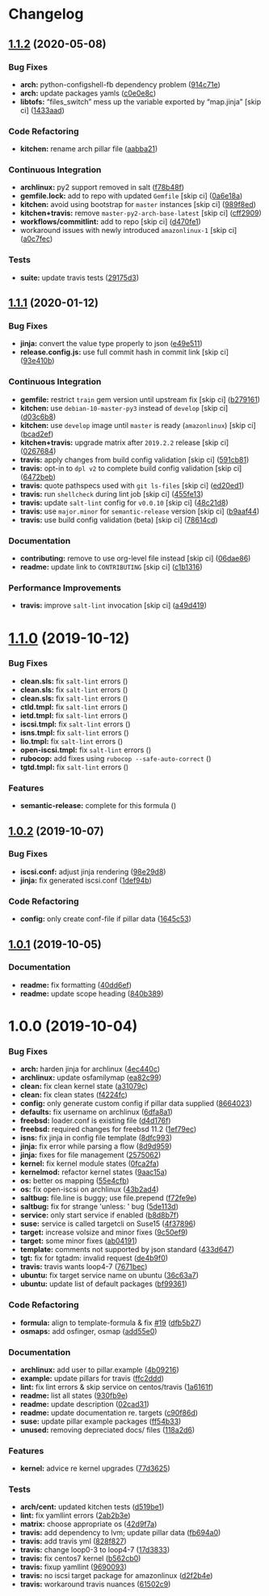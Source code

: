 # Changelog

## [1.1.2](https://github.com/saltstack-formulas/iscsi-formula/compare/v1.1.1...v1.1.2) (2020-05-08)


### Bug Fixes

* **arch:** python-configshell-fb dependency problem ([914c71e](https://github.com/saltstack-formulas/iscsi-formula/commit/914c71e15ebefbbdb9b5f1216a6138b8a364a4c1))
* **arch:** update packages yamls ([c0e0e8c](https://github.com/saltstack-formulas/iscsi-formula/commit/c0e0e8c2a793c6aee4e8744f870f7b18e352bdc8))
* **libtofs:** “files_switch” mess up the variable exported by “map.jinja” [skip ci] ([1433aad](https://github.com/saltstack-formulas/iscsi-formula/commit/1433aad429907ec32c33a966b93a0f92a4662afc))


### Code Refactoring

* **kitchen:** rename arch pillar file ([aabba21](https://github.com/saltstack-formulas/iscsi-formula/commit/aabba21f2047b08d41ce570c971bc8fd81fa3841))


### Continuous Integration

* **archlinux:** py2 support removed in salt ([f78b48f](https://github.com/saltstack-formulas/iscsi-formula/commit/f78b48fb61f2025c61a873036a47f29071c37c79))
* **gemfile.lock:** add to repo with updated `Gemfile` [skip ci] ([0a6e18a](https://github.com/saltstack-formulas/iscsi-formula/commit/0a6e18a9f0163cd82b49b02bd5919796f5a8ea63))
* **kitchen:** avoid using bootstrap for `master` instances [skip ci] ([989f8ed](https://github.com/saltstack-formulas/iscsi-formula/commit/989f8edb6839e712e97ae207c296f15ff0d02511))
* **kitchen+travis:** remove `master-py2-arch-base-latest` [skip ci] ([cff2909](https://github.com/saltstack-formulas/iscsi-formula/commit/cff2909c264712f71ef6b36d39a1f63db98a6500))
* **workflows/commitlint:** add to repo [skip ci] ([d470fe1](https://github.com/saltstack-formulas/iscsi-formula/commit/d470fe15ecca0f4c124962aed29a4e7eacbc1761))
* workaround issues with newly introduced `amazonlinux-1` [skip ci] ([a0c7fec](https://github.com/saltstack-formulas/iscsi-formula/commit/a0c7feca6b882c8b1410ec961f3712796e63e769))


### Tests

* **suite:** update travis tests ([29175d3](https://github.com/saltstack-formulas/iscsi-formula/commit/29175d30e8ff74e3c7bab82efdcea04808007317))

## [1.1.1](https://github.com/saltstack-formulas/iscsi-formula/compare/v1.1.0...v1.1.1) (2020-01-12)


### Bug Fixes

* **jinja:** convert the value type properly to json ([e49e511](https://github.com/saltstack-formulas/iscsi-formula/commit/e49e5116661d17bc250f5b2a9ae273beda05a53f))
* **release.config.js:** use full commit hash in commit link [skip ci] ([93e410b](https://github.com/saltstack-formulas/iscsi-formula/commit/93e410be3751ed88f99515b1df76ac12a4231efd))


### Continuous Integration

* **gemfile:** restrict `train` gem version until upstream fix [skip ci] ([b279161](https://github.com/saltstack-formulas/iscsi-formula/commit/b279161d1a2b70f5818367d4ca09fd34b5af6b60))
* **kitchen:** use `debian-10-master-py3` instead of `develop` [skip ci] ([d03c6b8](https://github.com/saltstack-formulas/iscsi-formula/commit/d03c6b8eb50777260172144b601ad01697fda8ad))
* **kitchen:** use `develop` image until `master` is ready (`amazonlinux`) [skip ci] ([bcad2ef](https://github.com/saltstack-formulas/iscsi-formula/commit/bcad2efec4344ccdff3b0bd07ad4d90f991b944c))
* **kitchen+travis:** upgrade matrix after `2019.2.2` release [skip ci] ([0267684](https://github.com/saltstack-formulas/iscsi-formula/commit/02676842d18d38403255b64b59bf33489d9d9f12))
* **travis:** apply changes from build config validation [skip ci] ([591cb81](https://github.com/saltstack-formulas/iscsi-formula/commit/591cb81c79a6c97675ca4135a3b42bc5bc23aeeb))
* **travis:** opt-in to `dpl v2` to complete build config validation [skip ci] ([6472beb](https://github.com/saltstack-formulas/iscsi-formula/commit/6472beb85ad8ea80f5e1a209186ce23fbbe40238))
* **travis:** quote pathspecs used with `git ls-files` [skip ci] ([ed20ed1](https://github.com/saltstack-formulas/iscsi-formula/commit/ed20ed136b4864c5618aa8c9df26d84f955972e1))
* **travis:** run `shellcheck` during lint job [skip ci] ([455fe13](https://github.com/saltstack-formulas/iscsi-formula/commit/455fe134e1d52f233f3bf4788b90e64e1820abdc))
* **travis:** update `salt-lint` config for `v0.0.10` [skip ci] ([48c21d8](https://github.com/saltstack-formulas/iscsi-formula/commit/48c21d8a17ddc3e49941da2d409ac6168a3bccc2))
* **travis:** use `major.minor` for `semantic-release` version [skip ci] ([b9aaf44](https://github.com/saltstack-formulas/iscsi-formula/commit/b9aaf44e717d5de9e2bc41fa6cfcb013550f1802))
* **travis:** use build config validation (beta) [skip ci] ([78614cd](https://github.com/saltstack-formulas/iscsi-formula/commit/78614cd370688bbad511ed1340758aed3a37953d))


### Documentation

* **contributing:** remove to use org-level file instead [skip ci] ([06dae86](https://github.com/saltstack-formulas/iscsi-formula/commit/06dae861d61dbdc86e3aeec8239557378c8f8101))
* **readme:** update link to `CONTRIBUTING` [skip ci] ([c1b1316](https://github.com/saltstack-formulas/iscsi-formula/commit/c1b13164d0b244041fc16cff58a8f3b9f3901355))


### Performance Improvements

* **travis:** improve `salt-lint` invocation [skip ci] ([a49d419](https://github.com/saltstack-formulas/iscsi-formula/commit/a49d41989afbbd880ed050c19d53ff7ae91115d5))

# [1.1.0](https://github.com/saltstack-formulas/iscsi-formula/compare/v1.0.2...v1.1.0) (2019-10-12)


### Bug Fixes

* **clean.sls:** fix `salt-lint` errors ([](https://github.com/saltstack-formulas/iscsi-formula/commit/f5c57db))
* **clean.sls:** fix `salt-lint` errors ([](https://github.com/saltstack-formulas/iscsi-formula/commit/08f0d08))
* **clean.sls:** fix `salt-lint` errors ([](https://github.com/saltstack-formulas/iscsi-formula/commit/d3e4aa2))
* **ctld.tmpl:** fix `salt-lint` errors ([](https://github.com/saltstack-formulas/iscsi-formula/commit/f2f6f4c))
* **ietd.tmpl:** fix `salt-lint` errors ([](https://github.com/saltstack-formulas/iscsi-formula/commit/36922cc))
* **iscsi.tmpl:** fix `salt-lint` errors ([](https://github.com/saltstack-formulas/iscsi-formula/commit/ba00ccf))
* **isns.tmpl:** fix `salt-lint` errors ([](https://github.com/saltstack-formulas/iscsi-formula/commit/fd87bf8))
* **lio.tmpl:** fix `salt-lint` errors ([](https://github.com/saltstack-formulas/iscsi-formula/commit/94c95f5))
* **open-iscsi.tmpl:** fix `salt-lint` errors ([](https://github.com/saltstack-formulas/iscsi-formula/commit/3b0b12b))
* **rubocop:** add fixes using `rubocop --safe-auto-correct` ([](https://github.com/saltstack-formulas/iscsi-formula/commit/d49d3b8))
* **tgtd.tmpl:** fix `salt-lint` errors ([](https://github.com/saltstack-formulas/iscsi-formula/commit/cf38af1))


### Features

* **semantic-release:** complete for this formula ([](https://github.com/saltstack-formulas/iscsi-formula/commit/4f27ae9))

## [1.0.2](https://github.com/saltstack-formulas/iscsi-formula/compare/v1.0.1...v1.0.2) (2019-10-07)


### Bug Fixes

* **iscsi.conf:** adjust jinja rendering ([98e29d8](https://github.com/saltstack-formulas/iscsi-formula/commit/98e29d8))
* **jinja:** fix generated iscsi.conf ([1def94b](https://github.com/saltstack-formulas/iscsi-formula/commit/1def94b))


### Code Refactoring

* **config:** only create conf-file if pillar  data ([1645c53](https://github.com/saltstack-formulas/iscsi-formula/commit/1645c53))

## [1.0.1](https://github.com/saltstack-formulas/iscsi-formula/compare/v1.0.0...v1.0.1) (2019-10-05)


### Documentation

* **readme:** fix formatting ([40dd6ef](https://github.com/saltstack-formulas/iscsi-formula/commit/40dd6ef))
* **readme:** update scope heading ([840b389](https://github.com/saltstack-formulas/iscsi-formula/commit/840b389))

# 1.0.0 (2019-10-04)


### Bug Fixes

* **arch:** harden jinja for archlinux ([4ec440c](https://github.com/saltstack-formulas/iscsi-formula/commit/4ec440c))
* **archlinux:** update osfamilymap ([ea82c99](https://github.com/saltstack-formulas/iscsi-formula/commit/ea82c99))
* **clean:** fix clean kernel state ([a31079c](https://github.com/saltstack-formulas/iscsi-formula/commit/a31079c))
* **clean:** fix clean states ([f4224fc](https://github.com/saltstack-formulas/iscsi-formula/commit/f4224fc))
* **config:** only generate custom config if pillar data supplied ([8664023](https://github.com/saltstack-formulas/iscsi-formula/commit/8664023))
* **defaults:** fix username on archlinux ([6dfa8a1](https://github.com/saltstack-formulas/iscsi-formula/commit/6dfa8a1))
* **freebsd:** loader.conf is existing file ([d4d176f](https://github.com/saltstack-formulas/iscsi-formula/commit/d4d176f))
* **freebsd:** required changes for freebsd 11.2 ([1ef79ec](https://github.com/saltstack-formulas/iscsi-formula/commit/1ef79ec))
* **isns:** fix jinja in config file template ([8dfc993](https://github.com/saltstack-formulas/iscsi-formula/commit/8dfc993))
* **jinja:** fix error while parsing a flow ([8d9d959](https://github.com/saltstack-formulas/iscsi-formula/commit/8d9d959))
* **jinja:** fixes for file management ([2575062](https://github.com/saltstack-formulas/iscsi-formula/commit/2575062))
* **kernel:** fix kernel module states ([0fca2fa](https://github.com/saltstack-formulas/iscsi-formula/commit/0fca2fa))
* **kernelmod:** refactor kernel states ([9aac15a](https://github.com/saltstack-formulas/iscsi-formula/commit/9aac15a))
* **os:** better os mapping ([55e4cfb](https://github.com/saltstack-formulas/iscsi-formula/commit/55e4cfb))
* **os:** fix open-iscsi on archlinux ([43b2ad4](https://github.com/saltstack-formulas/iscsi-formula/commit/43b2ad4))
* **saltbug:** file.line is buggy; use file.prepend ([f72fe9e](https://github.com/saltstack-formulas/iscsi-formula/commit/f72fe9e))
* **saltbug:** fix for strange 'unless: <url>' bug ([5de113d](https://github.com/saltstack-formulas/iscsi-formula/commit/5de113d))
* **service:** only start service if enabled ([b8d8b7f](https://github.com/saltstack-formulas/iscsi-formula/commit/b8d8b7f))
* **suse:** service is called targetcli on Suse15 ([4f37896](https://github.com/saltstack-formulas/iscsi-formula/commit/4f37896))
* **target:** increase volsize and minor fixes ([9c50ef9](https://github.com/saltstack-formulas/iscsi-formula/commit/9c50ef9))
* **target:** some minor fixes ([ab04191](https://github.com/saltstack-formulas/iscsi-formula/commit/ab04191))
* **template:** comments not supported by json standard ([433d647](https://github.com/saltstack-formulas/iscsi-formula/commit/433d647))
* **tgt:** fix for tgtadm: invalid request ([de4b9f0](https://github.com/saltstack-formulas/iscsi-formula/commit/de4b9f0))
* **travis:** travis wants loop4-7 ([7671bec](https://github.com/saltstack-formulas/iscsi-formula/commit/7671bec))
* **ubuntu:** fix target service name on ubuntu ([36c63a7](https://github.com/saltstack-formulas/iscsi-formula/commit/36c63a7))
* **ubuntu:** update list of default packages ([bf99361](https://github.com/saltstack-formulas/iscsi-formula/commit/bf99361))


### Code Refactoring

* **formula:** align to template-formula & fix [#19](https://github.com/saltstack-formulas/iscsi-formula/issues/19) ([dfb5b27](https://github.com/saltstack-formulas/iscsi-formula/commit/dfb5b27))
* **osmaps:** add osfinger, osmap ([add55e0](https://github.com/saltstack-formulas/iscsi-formula/commit/add55e0))


### Documentation

* **archlinux:** add user to pillar.example ([4b09216](https://github.com/saltstack-formulas/iscsi-formula/commit/4b09216))
* **example:** update pillars for travis ([ffc2ddd](https://github.com/saltstack-formulas/iscsi-formula/commit/ffc2ddd))
* **lint:** fix lint errors & skip service on centos/travis ([1a6161f](https://github.com/saltstack-formulas/iscsi-formula/commit/1a6161f))
* **readme:** list all states ([930fb9e](https://github.com/saltstack-formulas/iscsi-formula/commit/930fb9e))
* **readme:** update description ([02cad31](https://github.com/saltstack-formulas/iscsi-formula/commit/02cad31))
* **readme:** update documentation re. targets ([c90f86d](https://github.com/saltstack-formulas/iscsi-formula/commit/c90f86d))
* **suse:** update pillar example packages ([ff54b33](https://github.com/saltstack-formulas/iscsi-formula/commit/ff54b33))
* **unused:** removing depreciated docs/ files ([118a2d6](https://github.com/saltstack-formulas/iscsi-formula/commit/118a2d6))


### Features

* **kernel:** advice re kernel upgrades ([77d3625](https://github.com/saltstack-formulas/iscsi-formula/commit/77d3625))


### Tests

* **arch/cent:** updated kitchen tests ([d519be1](https://github.com/saltstack-formulas/iscsi-formula/commit/d519be1))
* **lint:** fix yamllint errors ([2ab2b3e](https://github.com/saltstack-formulas/iscsi-formula/commit/2ab2b3e))
* **matrix:** choose appropriate os ([42d9f7a](https://github.com/saltstack-formulas/iscsi-formula/commit/42d9f7a))
* **travis:** add dependency to lvm; update pillar data ([fb694a0](https://github.com/saltstack-formulas/iscsi-formula/commit/fb694a0))
* **travis:** add travis yml ([828f827](https://github.com/saltstack-formulas/iscsi-formula/commit/828f827))
* **travis:** change loop0-3 to loop4-7 ([17d3833](https://github.com/saltstack-formulas/iscsi-formula/commit/17d3833))
* **travis:** fix centos7 kernel ([b562cb0](https://github.com/saltstack-formulas/iscsi-formula/commit/b562cb0))
* **travis:** fixup yamllint ([9690093](https://github.com/saltstack-formulas/iscsi-formula/commit/9690093))
* **travis:** no iscsi target package for amazonlinux ([d2f2b4e](https://github.com/saltstack-formulas/iscsi-formula/commit/d2f2b4e))
* **travis:** workaround travis nuances ([61502c9](https://github.com/saltstack-formulas/iscsi-formula/commit/61502c9))
